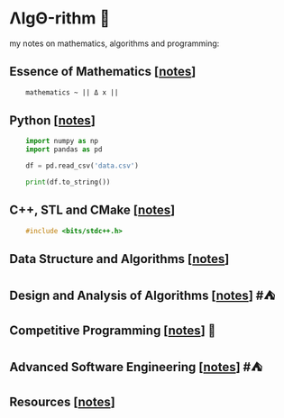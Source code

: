 # ΛlgΘ-rithm 🌸

my notes on mathematics, algorithms and programming: 

## Essence of Mathematics [[notes](./mathematics/README.MD)]

```latex
    mathematics ~ || Δ x ||
```

## Python [[notes](./python/README.MD)] 
```python
    import numpy as np
    import pandas as pd

    df = pd.read_csv('data.csv')

    print(df.to_string()) 
```

## C++, STL and CMake [[notes](./competitive_prog/)] 
```cpp
    #include <bits/stdc++.h>
```

## Data Structure and Algorithms [[notes](./competitive_prog/dsalgo.MD)]

## Design and Analysis of Algorithms [[notes](#)]  #⛺

## Competitive Programming [[notes](./competitive_prog/cp/cp.MD)]  🦩

## Advanced Software Engineering [[notes](#)]  #⛺

## Resources [[notes](RESOURCE.MD)] 